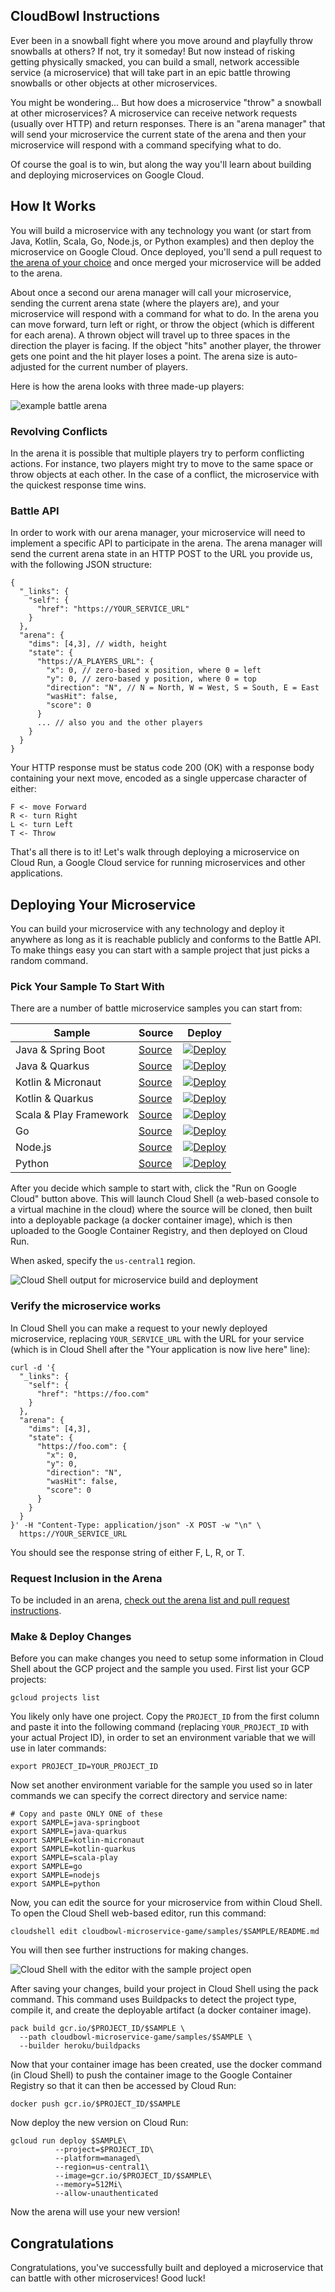 CloudBowl Instructions
----------------------

Ever been in a snowball fight where you move around and playfully throw snowballs at others? If not, try it someday! But now instead of risking getting physically smacked, you can build a small, network accessible service (a microservice) that will take part in an epic battle throwing snowballs or other objects at other microservices.

You might be wondering... But how does a microservice "throw" a snowball at other microservices? A microservice can receive network requests (usually over HTTP) and return responses. There is an "arena manager" that will send your microservice the current state of the arena and then your microservice will respond with a command specifying what to do.

Of course the goal is to win, but along the way you'll learn about building and deploying microservices on Google Cloud.

## How It Works

You will build a microservice with any technology you want (or start from Java, Kotlin, Scala, Go, Node.js, or Python examples) and then deploy the microservice on Google Cloud. Once deployed, you'll send a pull request to [the arena of your choice](README.md) and once merged your microservice will be added to the arena.

About once a second our arena manager will call your microservice, sending the current arena state (where the players are), and your microservice will respond with a command for what to do. In the arena you can move forward, turn left or right, or throw the object (which is different for each arena). A thrown object will travel up to three spaces in the direction the player is facing. If the object "hits" another player, the thrower gets one point and the hit player loses a point. The arena size is auto-adjusted for the current number of players.

Here is how the arena looks with three made-up players:

![](assets/arena.png "example battle arena")

### Revolving Conflicts
In the arena it is possible that multiple players try to perform conflicting actions. For instance, two players might try to move to the same space or throw objects at each other. In the case of a conflict, the microservice with the quickest response time wins.

### Battle API
In order to work with our arena manager, your microservice will need to implement a specific API to participate in the arena. The arena manager will send the current arena state in an HTTP POST to the URL you provide us, with the following JSON structure:

```
{
  "_links": {
    "self": {
      "href": "https://YOUR_SERVICE_URL"
    }
  },
  "arena": {
    "dims": [4,3], // width, height
    "state": {
      "https://A_PLAYERS_URL": {
        "x": 0, // zero-based x position, where 0 = left
        "y": 0, // zero-based y position, where 0 = top
        "direction": "N", // N = North, W = West, S = South, E = East
        "wasHit": false,
        "score": 0
      }
      ... // also you and the other players
    }
  }
}
```

Your HTTP response must be status code 200 (OK) with a response body containing your next move, encoded as a single uppercase character of either:

```
F <- move Forward
R <- turn Right
L <- turn Left
T <- Throw
```

That's all there is to it! Let's walk through deploying a microservice on Cloud Run, a Google Cloud service for running microservices and other applications.

## Deploying Your Microservice

You can build your microservice with any technology and deploy it anywhere as long as it is reachable publicly and conforms to the Battle API. To make things easy you can start with a sample project that just picks a random command.

### Pick Your Sample To Start With

There are a number of battle microservice samples you can start from:

| Sample | Source | Deploy |
|--------|--------|--------|
| Java & Spring Boot | [Source][java-springboot-source] | [![Deploy][button]][java-springboot-deploy] |
| Java & Quarkus | [Source][java-quarkus-source] | [![Deploy][button]][java-quarkus-deploy] |
| Kotlin & Micronaut | [Source][kotlin-micronaut-source] | [![Deploy][button]][kotlin-micronaut-deploy] |
| Kotlin & Quarkus | [Source][kotlin-quarkus-source] | [![Deploy][button]][kotlin-quarkus-deploy] |
| Scala & Play Framework | [Source][scala-play-source] | [![Deploy][button]][scala-play-deploy] |
| Go | [Source][go-source] | [![Deploy][button]][go-deploy] |
| Node.js | [Source][nodejs-source] | [![Deploy][button]][nodejs-deploy] |
| Python | [Source][python-source] | [![Deploy][button]][python-deploy] |

[button]: https://deploy.cloud.run/button.svg
[java-springboot-source]: https://github.com/GoogleCloudPlatform/cloudbowl-microservice-game/tree/master/samples/java-springboot
[java-springboot-deploy]: https://deploy.cloud.run/?git_repo=https://github.com/GoogleCloudPlatform/cloudbowl-microservice-game.git&dir=samples/java-springboot
[java-quarkus-source]: https://github.com/GoogleCloudPlatform/cloudbowl-microservice-game/tree/master/samples/java-quarkus
[java-quarkus-deploy]: https://deploy.cloud.run/?git_repo=https://github.com/GoogleCloudPlatform/cloudbowl-microservice-game.git&dir=samples/java-quarkus
[kotlin-micronaut-source]: https://github.com/GoogleCloudPlatform/cloudbowl-microservice-game/tree/master/samples/kotlin-micronaut
[kotlin-micronaut-deploy]: https://deploy.cloud.run/?git_repo=https://github.com/GoogleCloudPlatform/cloudbowl-microservice-game.git&dir=samples/kotlin-micronaut
[kotlin-quarkus-source]: https://github.com/GoogleCloudPlatform/cloudbowl-microservice-game/tree/master/samples/kotlin-quarkus
[kotlin-quarkus-deploy]: https://deploy.cloud.run/?git_repo=https://github.com/GoogleCloudPlatform/cloudbowl-microservice-game.git&dir=samples/kotlin-quarkus
[scala-play-source]: https://github.com/GoogleCloudPlatform/cloudbowl-microservice-game/tree/master/samples/scala-play
[scala-play-deploy]: https://deploy.cloud.run/?git_repo=https://github.com/GoogleCloudPlatform/cloudbowl-microservice-game.git&dir=samples/scala-play
[go-source]: https://github.com/GoogleCloudPlatform/cloudbowl-microservice-game/tree/master/samples/go
[go-deploy]: https://deploy.cloud.run/?git_repo=https://github.com/GoogleCloudPlatform/cloudbowl-microservice-game.git&dir=samples/go
[nodejs-source]: https://github.com/GoogleCloudPlatform/cloudbowl-microservice-game/tree/master/samples/nodejs
[nodejs-deploy]: https://deploy.cloud.run/?git_repo=https://github.com/GoogleCloudPlatform/cloudbowl-microservice-game.git&dir=samples/nodejs
[python-source]: https://github.com/GoogleCloudPlatform/cloudbowl-microservice-game/tree/master/samples/python
[python-deploy]: https://deploy.cloud.run/?git_repo=https://github.com/GoogleCloudPlatform/cloudbowl-microservice-game.git&dir=samples/python

After you decide which sample to start with, click the "Run on Google Cloud" button above. This will launch Cloud Shell (a web-based console to a virtual machine in the cloud) where the source will be cloned, then built into a deployable package (a docker container image), which is then uploaded to the Google Container Registry, and then deployed on Cloud Run.

When asked, specify the `us-central1` region.

![](assets/cloud-run-button-output.png "Cloud Shell output for microservice build and deployment")

### Verify the microservice works
In Cloud Shell you can make a request to your newly deployed microservice, replacing `YOUR_SERVICE_URL` with the URL for your service (which is in Cloud Shell after the "Your application is now live here" line):

```
curl -d '{
  "_links": {
    "self": {
      "href": "https://foo.com"
    }
  },
  "arena": {
    "dims": [4,3],
    "state": {
      "https://foo.com": {
        "x": 0,
        "y": 0,
        "direction": "N",
        "wasHit": false,
        "score": 0
      }
    }
  }
}' -H "Content-Type: application/json" -X POST -w "\n" \
  https://YOUR_SERVICE_URL
```

You should see the response string of either F, L, R, or T.

### Request Inclusion in the Arena

To be included in an arena, [check out the arena list and pull request instructions](README.md).

### Make & Deploy Changes
Before you can make changes you need to setup some information in Cloud Shell about the GCP project and the sample you used. First list your GCP projects:
```
gcloud projects list
```

You likely only have one project. Copy the `PROJECT_ID` from the first column and paste it into the following command (replacing `YOUR_PROJECT_ID` with your actual Project ID), in order to set an environment variable that we will use in later commands:
```
export PROJECT_ID=YOUR_PROJECT_ID
```
Now set another environment variable for the sample you used so in later commands we can specify the correct directory and service name:
```
# Copy and paste ONLY ONE of these
export SAMPLE=java-springboot
export SAMPLE=java-quarkus
export SAMPLE=kotlin-micronaut
export SAMPLE=kotlin-quarkus
export SAMPLE=scala-play
export SAMPLE=go
export SAMPLE=nodejs
export SAMPLE=python
```
Now, you can edit the source for your microservice from within Cloud Shell. To open the Cloud Shell web-based editor, run this command:
```
cloudshell edit cloudbowl-microservice-game/samples/$SAMPLE/README.md
```

You will then see further instructions for making changes.

![](assets/cloud-shell-editor.png "Cloud Shell with the editor with the sample project open")

After saving your changes, build your project in Cloud Shell using the pack command. This command uses Buildpacks to detect the project type, compile it, and create the deployable artifact (a docker container image).

```
pack build gcr.io/$PROJECT_ID/$SAMPLE \
  --path cloudbowl-microservice-game/samples/$SAMPLE \
  --builder heroku/buildpacks
```

Now that your container image has been created, use the docker command (in Cloud Shell) to push the container image to the Google Container Registry so that it can then be accessed by Cloud Run:
```
docker push gcr.io/$PROJECT_ID/$SAMPLE
```

Now deploy the new version on Cloud Run:

```
gcloud run deploy $SAMPLE\
          --project=$PROJECT_ID\
          --platform=managed\
          --region=us-central1\
          --image=gcr.io/$PROJECT_ID/$SAMPLE\
          --memory=512Mi\
          --allow-unauthenticated
```

Now the arena will use your new version!

## Congratulations

Congratulations, you've successfully built and deployed a microservice that can battle with other microservices! Good luck!